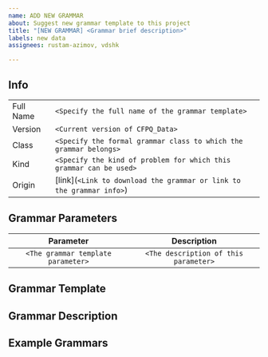 ```yaml
---
name: ADD NEW GRAMMAR
about: Suggest new grammar template to this project
title: "[NEW GRAMMAR] <Grammar brief description>"
labels: new data
assignees: rustam-azimov, vdshk

---
```


<!-- ⚠ To suggest a new grammar template, you must fill in all the fields in the triangle brackets(``<>``) ⚠ -->

## Info
|           |                                                                        |
|-----------|------------------------------------------------------------------------|
| Full Name | ``<Specify the full name of the grammar template>``                    |
| Version   | ``<Current version of CFPQ_Data>``                                     |
| Class     | ``<Specify the formal grammar class to which the grammar belongs>``    |
| Kind      | ``<Specify the kind of problem for which this grammar can be used>``   |
| Origin    | [link](``<Link to download the grammar or link to the grammar info>``) |

## Grammar Parameters

|              Parameter               |               Description               |
|:------------------------------------:|:---------------------------------------:|
| ``<The grammar template parameter>`` | ``<The description of this parameter>`` |

## Grammar Template

<LaTeX format of grammar template>

## Grammar Description

<The description of the grammar template>

## Example Grammars

<LaTeX format of example grammar with specified parameters>

<Pyformlang CFG format of example grammar>
